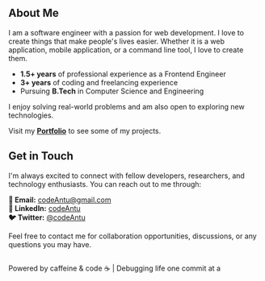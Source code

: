 ## About Me

I am a software engineer with a passion for web development. I love to create things that make people's lives easier. Whether it is a web application, mobile application, or a command line tool, I love to create them.

- **1.5+ years** of professional experience as a Frontend Engineer
- **3+ years** of coding and freelancing experience
- Pursuing **B.Tech** in Computer Science and Engineering

I enjoy solving real-world problems and am also open to exploring new technologies.

Visit my **[Portfolio](https://codeantu.vercel.app/)** to see some of my projects.

## Get in Touch

I'm always excited to connect with fellow developers, researchers, and technology enthusiasts. You can reach out to me through:

**📧 Email:** [codeAntu@gmail.com](mailto:codeAntu@gmail.com)  
**💼 LinkedIn:** [codeAntu](https://www.linkedin.com/in/codeantu/)  
**🐦 Twitter:** [@codeAntu](https://x.com/codeAntu)

Feel free to contact me for collaboration opportunities, discussions, or any questions you may have.

##

Powered by caffeine & code ☕️ | Debugging life one commit at a
